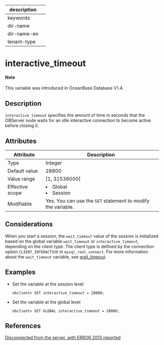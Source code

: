 | description ||
|---|---|
| keywords ||
| dir-name ||
| dir-name-en ||
| tenant-type ||

# interactive_timeout

<main id="notice" type='explain'>
  <h4>Note</h4>
  <p>This variable was introduced in OceanBase Database V1.4. </p>
</main>

## Description

`interactive_timeout` specifies the amount of time in seconds that the OBServer node waits for an idle interactive connection to become active before closing it.

## Attributes

| **Attribute** | **Description** |
|--------|------------------------------------------------------------------------------------------------------------|
| Type | Integer |
| Default value | 28800 |
| Value range | \[1, 31536000\] |
| Effective scope | <li> Global   <li> Session |
| Modifiable | Yes. You can use the `SET` statement to modify the variable.  |

## Considerations

When you start a session, the `wait_timeout` value of the session is initialized based on the global variable `wait_timeout` or `interactive_timeout`, depending on the client type. The client type is defined by the connection option `CLIENT_INTERACTIVE` in `mysql_real_connect`. For more information about the `wait_timeout` variable, see [wait_timeout](../300.global-system-variable/14600.wait_timeout-global.md).

## Examples

* Set the variable at the session level

   ```shell
   obclient> SET interactive_timeout = 28800;
   ```

* Set the variable at the global level

   ```shell
   obclient> SET GLOBAL interactive_timeout = 28800;
   ```

## References

[Disconnected from the server, with ERROR 2013 reported](../../../../300.develop/100.application-development-of-mysql-mode/700.application-error-handling-specification-and-common-error-solutions/200.common-errors-and-solutions-of-mysql-mode/100.connection-lost-with-error-code-2013-of-mysql-mode.md)